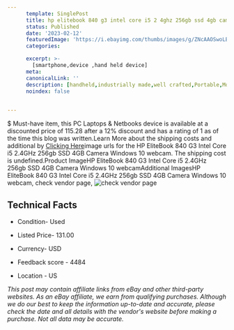 ```yaml
---
      template: SinglePost
      title: hp elitebook 840 g3 intel core i5 2 4ghz 256gb ssd 4gb camera windows 10 webcam
      status: Published
      date: '2023-02-12'
      featuredImage: 'https://i.ebayimg.com/thumbs/images/g/ZNcAAOSwoLBj2EuE/s-l225.jpg'
      categories: 

      excerpt: >-
        [smartphone,device ,hand held device]
      meta:
      canonicalLink: ''
      description: [handheld,industrially made,well crafted,Portable,Mobile,Compact,Convenient,Lightweight,Maneuverable,Man-portable,Miniature,Carriable,Hand-held,Light,Holdable,Transportable,Mobile device,Pocket-sized,On-the-go,Wireless,Cordless,Compact size,Convenient size, smartphone,device ,hand held device]
      noindex: false

        
---
```

$
    Must-have item, this PC Laptops & Netbooks device is available at a discounted price of 115.28 after a 12% discount and has a rating of 1 as of the time this blog was written.Learn More about the shipping costs and additional by [Clicking Here](https://www.ebay.com/itm/255965945955?hash=item3b98c26063%3Ag%3AZNcAAOSwoLBj2EuE&mkevt=1&mkcid=1&mkrid=711-53200-19255-0&campid=%253CePNCampaignId%253E&customid=%253CreferenceId%253E&toolid=10049)image urls for the HP EliteBook 840 G3 Intel Core i5 2.4GHz 256gb SSD 4GB Camera Windows 10 webcam. The shipping cost is undefined.Product ImageHP EliteBook 840 G3 Intel Core i5 2.4GHz 256gb SSD 4GB Camera Windows 10 webcamAdditional ImagesHP EliteBook 840 G3 Intel Core i5 2.4GHz 256gb SSD 4GB Camera Windows 10 webcam, check vendor page, ![check vendor page](https://origin-galleryplus.ebayimg.com/ws/web/255965945955_2_0_1/225x225.jpg,https://origin-galleryplus.ebayimg.com/ws/web/255965945955_3_0_1/225x225.jpg,https://origin-galleryplus.ebayimg.com/ws/web/255965945955_4_0_1/225x225.jpg,https://origin-galleryplus.ebayimg.com/ws/web/255965945955_5_0_1/225x225.jpg,https://origin-galleryplus.ebayimg.com/ws/web/255965945955_6_0_1/225x225.jpg,https://origin-galleryplus.ebayimg.com/ws/web/255965945955_7_0_1/225x225.jpg,https://origin-galleryplus.ebayimg.com/ws/web/255965945955_8_0_1/225x225.jpg)
    
    

 ## Technical Facts 



     
      

 - Condition- Used 


      

 - Listed Price- 131.00 


      

 - Currency- USD 


      

 - Feedback score - 4484 


      

 - Location - US 


      
      

 *_This post may contain affiliate links from eBay and other third-party websites. As an eBay affiliate, we earn from qualifying purchases. Although we do our best to keep the information up-to-date and accurate, please check the date and all details with the vendor's website before making a purchase. Not all data may be accurate._*



    
    
    
    
    
